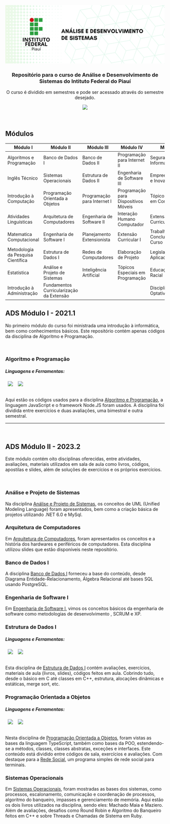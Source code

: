 ![IFPI-ASD-REPO-BANNER](https://github.com/rsmwall/ifpi-ads-course/blob/main/settings/assets/ifpi-ads-repo.png)

<div align="center">
  <h3>Repositório para o curso de Análise e Desenvolvimento de Sistemas do Intituto Federal do Piauí</h3>
  <p>O curso é dividido em semestres e pode ser acessado através do semestre desejado.</p>

  [<img src="https://img.shields.io/badge/LANG-EN_US-003A9B?style=for-the-badge&logoColor=E9D44D&labelColor=181e26&textColor=0D1117" />](https://github.com/rsmwall/ifpi-ads-course/blob/main/README.md)
</div>

<br>

## Módulos

| Módulo I                           | Módulo II                                | Módulo III                  | Módulo IV                            | Módulo V                        |
|------------------------------------|------------------------------------------|-----------------------------|--------------------------------------|---------------------------------|
| Algoritmos e Programação           | Banco de Dados I                         | Banco de Dados II           | Programação para Internet II         | Segurança da Informação         |
| Inglês Técnico                     | Sistemas Operacionais                    | Estrutura de Dados II       | Engenharia de Software III           | Empreendedorismo e Inovação     |
| Introdução à Computação            | Programação Orientada a Objetos          | Programação para Internet I | Programação para Dispositivos Móveis | Tópicos Especiais em Computação |
| Atividades Linguísticas            | Arquitetura de Computadores              | Engenharia de Software II   | Interação Humano Computador          | Extensão Curricular II          |
| Matematica Computacional           | Engenharia de Software I                 | Planejamento Extensionista  | Extensão Curricular I                | Trabalho de Conclusão de Curso  |
| Metodologia da Pesquisa Científica | Estrutura de Dados I                     | Redes de Computadores       | Elaboração de Projeto                | Legislação Aplicada à TI        |
| Estatística                        | Análise e Projeto de Sistemas            | Inteligência Artificial     | Tópicos Especiais em Programação     | Educação Ético-Racial           |
| Introdução à Administração         | Fundamentos Curricularização da Extensão |                             |                                      | Disciplina Optativa*            |

## ADS Módulo I - 2021.1

No primeiro módulo do curso foi ministrada uma introdução à informática, bem como conhecimentos básicos. Este repositório contém apenas códigos da disciplina de Algoritmo e Programação.

<br>

### Algoritmo e Programação

##### Linguagens e Ferramentas:
<picture>
  <source media="(prefers-color-scheme: dark)" srcset="https://img.shields.io/badge/-JavaScript-0D1117?style=for-the-badge&logo=javascript&logoColor=E9D44D&labelColor=181e26&textColor=0D1117">&nbsp;
  <img src="https://img.shields.io/badge/-JavaScript-white?style=for-the-badge&logo=javascript&logoColor=E9D44D&labelColor=f0f0f0&textColor=0D1117">&nbsp;
</picture>

<picture>
  <source media="(prefers-color-scheme: dark)" srcset="https://img.shields.io/badge/-Node%20js-0D1117?style=for-the-badge&logo=nodedotjs&logoColor=339933&labelColor=181e26&textColor=0D1117">&nbsp;
  <img src="https://img.shields.io/badge/-Node%20js-white?style=for-the-badge&logo=nodedotjs&logoColor=339933&labelColor=f0f0f0&textColor=0D1117">&nbsp;
</picture>

<br>
<br>

Aqui estão os códigos usados ​​para a disciplina [Algoritmo e Programação](https://github.com/rsmwall/ifpi-ads-course/tree/main/ads-2021.1/algoritmos), a linguagem JavaScript e o framework Node.JS foram usados.
A disciplina foi dividida entre exercícios e duas avaliações, uma bimestral e outra semestral.

<hr>
<br>

## ADS Módulo II - 2023.2

Este módulo contém oito disciplinas oferecidas, entre atividades, avaliações, materiais utilizados em sala de aula como livros, códigos, apostilas e slides, além de soluções de exercícios e os próprios exercícios.

<br>

### Análise e Projeto de Sistemas

Na disciplina [Análise e Projeto de Sistemas](https://github.com/rsmwall/ifpi-ads-course/tree/main/ads-2023.2/analise-projeto-sistemas), os conceitos de UML (Unified Modeling Language) foram apresentados, bem como a criação básica de projetos utilizando .NET 6.0 e MySql.

### Arquitetura de Computadores
Em [Arquitetura de Computadores](https://github.com/rsmwall/ifpi-ads-course/tree/main/ads-2023.2/arquitetura-computadores), foram apresentados os conceitos e a história dos hardwares e periféricos de computadores. Esta disciplina utilizou slides que estão disponíveis neste repositório.

### Banco de Dados I

A disciplina [Banco de Dados I](https://github.com/rsmwall/ifpi-ads-course/tree/main/ads-2023.2/banco-dados-i) forneceu a base do conteúdo, desde Diagrama Entidade-Relacionamento, Álgebra Relacional até bases SQL usando PostgreSQL.

### Engenharia de Software I

Em [Engenharia de Software I](https://github.com/rsmwall/ifpi-ads-course/tree/main/ads-2023.2/engenharia-software-i), vimos os conceitos básicos da engenharia de software como metodologias de desenvolvimento , SCRUM e XP.

### Estrutura de Dados I

##### Linguagens e Ferramentas:

<picture>
  <source media="(prefers-color-scheme: dark)" srcset="https://img.shields.io/badge/-C-0D1117?style=for-the-badge&logo=c&logoColor=00599C&labelColor=181e26&textColor=0D1117">&nbsp;
  <img src="https://img.shields.io/badge/-C-white?style=for-the-badge&logo=c&logoColor=00599C&labelColor=f0f0f0&textColor=0D1117">&nbsp;
</picture>

<picture>
  <source media="(prefers-color-scheme: dark)" srcset="https://img.shields.io/badge/-C%2B%2B-0D1117?style=for-the-badge&logo=c%2B%2B&logoColor=00599C&labelColor=181e26&textColor=0D1117">&nbsp;
  <img src="https://img.shields.io/badge/-C%2B%2B-white?style=for-the-badge&logo=c%2B%2B&logoColor=00599C&labelColor=f0f0f0&textColor=0D1117">&nbsp;
</picture>

<br>
<br>

Esta disciplina de [Estrutura de Dados I](https://github.com/rsmwall/ifpi-ads-course/tree/main/ads-2023.2/estrutura-dados-i) contém avaliações, exercícios, materiais de aula (livros, slides), códigos feitos em aula. Cobrindo tudo, desde o básico em C até classes em C++, estrutura, alocações dinâmicas e estáticas, merge sort, etc.

### Programação Orientada a Objetos

##### Linguagens e Ferramentas:

<picture>
  <source media="(prefers-color-scheme: dark)" srcset="https://img.shields.io/badge/-TypeScript-0D1117?style=for-the-badge&logo=typescript&logoColor=007ACC&labelColor=181e26&textColor=0D1117">&nbsp;
  <img src="https://img.shields.io/badge/-TypeScript-white?style=for-the-badge&logo=typescript&logoColor=007ACC&labelColor=f0f0f0&textColor=0D1117">&nbsp;
</picture>

<picture>
  <source media="(prefers-color-scheme: dark)" srcset="https://img.shields.io/badge/-Node%20js-0D1117?style=for-the-badge&logo=nodedotjs&logoColor=339933&labelColor=181e26&textColor=0D1117">&nbsp;
  <img src="https://img.shields.io/badge/-Node%20js-white?style=for-the-badge&logo=nodedotjs&logoColor=339933&labelColor=f0f0f0&textColor=0D1117">&nbsp;
</picture>

<br>
<br>

Nesta disciplina de [Programação Orientada a Objetos](https://github.com/rsmwall/ifpi-ads-course/tree/main/ads-2023.2/programacao-orientada-objetos), foram vistas as bases da linguagem TypeScript, também como bases da POO, estendendo-se a métodos, classes, classes abstratas, exceções e interfaces. Este conteúdo está dividido entre códigos de sala, exercícios e avaliações. Com destaque para a [Rede Social](https://github.com/rsmwall/ifpi-ads-course/tree/main/ads-2023.2/programacao-orientada-objetos/avaliacoes/rede-social), um programa simples de rede social para terminais.

### Sistemas Operacionais

Em [Sistemas Operacionais](https://github.com/rsmwall/ifpi-ads-course/tree/main/ads-2023.2/sistemas-operacionais), foram mostradas as bases dos sistemas, como processos, escalonamento, comunicação e coordenação de processos, algoritmo do banqueiro, impasses e gerenciamento de memória. Aqui estão os dois livros utilizados na disciplina, sendo eles: Machado Maia e Maziero. Além de avaliações, desafios como Round Robin e Algoritmo do Banqueiro feitos em C++ e sobre Threads e Chamadas de Sistema em Ruby.
